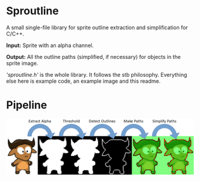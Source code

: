 # Sproutline

A small single-file library for sprite outline extraction and simplification for C/C++.

**Input:** Sprite with an alpha channel.

**Output:** All the outline paths (simplified, if necessary) for objects in the sprite image.

*'sproutline.h'* is the whole library.
It follows the stb philosophy.
Everything else here is example code, an example image and this readme.

# Pipeline
![Sproutline pipeline](https://github.com/ands/sproutline/raw/master/README_pipeline.png)